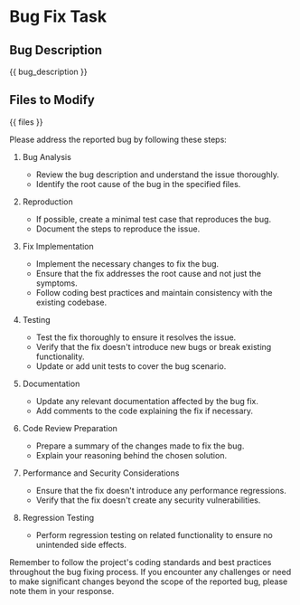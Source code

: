# Bug Fix Task

## Bug Description
{{ bug_description }}

## Files to Modify
{{ files }}

Please address the reported bug by following these steps:

1. Bug Analysis
   - Review the bug description and understand the issue thoroughly.
   - Identify the root cause of the bug in the specified files.

2. Reproduction
   - If possible, create a minimal test case that reproduces the bug.
   - Document the steps to reproduce the issue.

3. Fix Implementation
   - Implement the necessary changes to fix the bug.
   - Ensure that the fix addresses the root cause and not just the symptoms.
   - Follow coding best practices and maintain consistency with the existing codebase.

4. Testing
   - Test the fix thoroughly to ensure it resolves the issue.
   - Verify that the fix doesn't introduce new bugs or break existing functionality.
   - Update or add unit tests to cover the bug scenario.

5. Documentation
   - Update any relevant documentation affected by the bug fix.
   - Add comments to the code explaining the fix if necessary.

6. Code Review Preparation
   - Prepare a summary of the changes made to fix the bug.
   - Explain your reasoning behind the chosen solution.

7. Performance and Security Considerations
   - Ensure that the fix doesn't introduce any performance regressions.
   - Verify that the fix doesn't create any security vulnerabilities.

8. Regression Testing
   - Perform regression testing on related functionality to ensure no unintended side effects.

Remember to follow the project's coding standards and best practices throughout the bug fixing process. If you encounter any challenges or need to make significant changes beyond the scope of the reported bug, please note them in your response.
